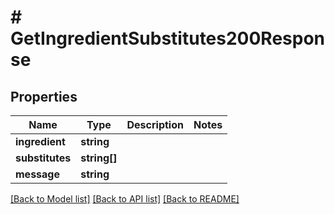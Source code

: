# # GetIngredientSubstitutes200Response

## Properties

Name | Type | Description | Notes
------------ | ------------- | ------------- | -------------
**ingredient** | **string** |  |
**substitutes** | **string[]** |  |
**message** | **string** |  |

[[Back to Model list]](../../README.md#models) [[Back to API list]](../../README.md#endpoints) [[Back to README]](../../README.md)

